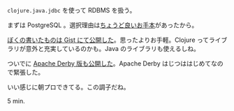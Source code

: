 `clojure.java.jdbc` を使って RDBMS を扱う。

まずは PostgreSQL 。選択理由は[ちょうど良いお手本](https://devcenter.heroku.com/articles/clojure-web-application#connecting-to-postgresql-with-clojurejavajdbc)があったから。

[ぼくの書いたものは Gist にて公開した](https://gist.github.com/4484208)。思ったよりお手軽。Clojure ってライブラリが意外と充実しているのかも。Java のライブラリも使えるしね。

ついでに [Apache Derby 版も公開した](https://gist.github.com/4484275)。Apache Derby はじつははじめてなので緊張した。

いい感じに朝プロできてる。この調子だね。

5 min.
